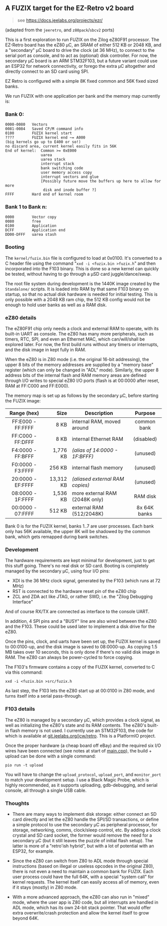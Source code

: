 ## A FUZIX target for the EZ-Retro v2 board
> see <https://docs.jeelabs.org/projects/ezr/>

(adapted from the `jeeretro`, and `z80pack`/`sbcv2` ports)

This is a first exploration to run FUZIX on the Zilog eZ80F91 processor. The
EZ-Retro board has the eZ80 µC, an SRAM of either 512 KB or 2048 KB, and a
"secondary" µC board to drive the clock (at 36 MHz), to connect to the serial
port as console, and to act as (optional) disk controller. For now, the
secondary µC board is an ARM STM32F103, but a future variant could use an ESP32
for network connectivity, or forego the extra µC altogether and directly
connect to an SD card using SPI.

EZ Retro is configured with a simple 8K fixed common and 56K fixed sized banks.

We run FUZIX with one application per bank and the memory map currently is:

### Bank 0:

``` text
0000-0080	Vectors
0081-0084	Saved CP/M command info
0100		FUZIX kernel start
????		FUZIX kernel end ~= A000
(big kernels go up to E400 or so!)
no discard area, current kernel easily fits in 56K
End of kernel:	Common >= 0xE000
                uarea
                uarea stack
                interrupt stack
                bank switching code
                user memory access copy
                interrupt vectors and glue
                [Possibly future move the buffers up here to allow for more
                 disk and inode buffer ?]
FFFF		Hard end of kernel room
```

### Bank 1 to Bank n:

``` text
0000		Vector copy
0080		free
0100		Application
DCFF		Application end
DD00-DFFF	uarea stash
```

### Booting

The `kernel/fuzix.bin` file is configured to load at 0x0100. It's converted to
a C header file using the command "`xxd -i <fuzix.bin >fuzix.h`" and then
incorporated into the F103 binary. This is done so a new kernel can quickly be
tested, without having to go through a µSD card juggle/dance/swap.

The root file system during development is the 1440K image created by the
`Standalone/` scripts. It is loaded into RAM by that same F103 binary on
startup, so that no actual disk hardware is needed for initial testing. This is
only possible with a 2048 KB ram chip, the 512 KB config would not be enough to
hold user banks as well as a RAM disk.

### eZ80 details

The eZ80F91 chip only needs a clock and external RAM to operate, with its
built-in UART as console. The eZ80 has many more peripherals, such as timers,
RTC, SPI, and even an Ethernet MAC, which can/will/shall be explored later. For
now, the first build runs without any timers or interrupts, and the disk image
in kept fully in RAM.

When the eZ80 is in Z80 mode (i.e. the original 16-bit addressing), the upper 8
bits of the memory addresses are supplied by a "memory base" register (which
can only be changed in "ADL" mode). Similarly, the upper 8 address bits of the
internal flash and RAM memory areas are defined through I/O writes to special
eZ80 I/O ports (flash is at 00:0000 after reset, RAM at FF:C000 and FF:E000).

The memory map is set up as follows by the secondary µC, before starting the
FUZIX image:

| Range (hex)       | Size      | Description                      | Purpose  |
|:-----------------:|----------:|----------------------------------|:--------:|
| FF:E000 - FF:FFFF | 8 KB      | internal RAM, moved around    | common bank |
| FF:C000 - FF:DFFF | 8 KB      | internal Ethernet RAM          | (disabled) |
| F4:0000 - FF:BFFF | 1,776 KB  | _(alias of 14:0000 - 1F:BFFF)_   | (unused) |
| F0:0000 - F3:FFFF | 256 KB    | internal flash memory            | (unused) |
| 20:0000 - EF:FFFF | 13,312 KB | _(aliased external RAM copies)_  | (unused) |
| 08:0000 - 1F:FFFF | 1,536 KB  | more external RAM (2048K only)   | RAM disk |
| 00:0000 - 07:FFFF | 512 KB    | external RAM (512/2048K)     | 8x 64K banks |

Bank 0 is for the FUZIX kernel, banks 1..7 are user processes. Each bank only
has 56K available, the upper 8K will be shadowed by the common bank, which gets remapped
during bank switches.

### Development

The hardware requirements are kept minimal for development, just to get this
stuff going. There's no real disk or SD card. Booting is completely managed by
the secondary µC, using four I/O pins:

* XDI is the 36 MHz clock signal, generated by the F103 (which runs at 72 MHz)
* RST is connected to the hardware reset pin of the eZ80 chip
* ZCL and ZDA act like JTAG, or rather SWD, i.e. the "Zilog Debugging
  Interface"

And of course RX/TX are connected as interface to the console UART.

In addition, 4 SPI pins and a "BUSY" line are also wired between the eZ80 and
the F103. These could be used later to implement a disk drive for the eZ80.

Once the pins, clock, and uarts have been set up, the FUZIX kernel is saved to
00:0100-up, and the disk image is saved to 08:0000-up. As copying 1.5 MB takes
over 10 seconds, this is only done if there's no valid disk image in RAM. The
eZ80 can always be power-cycled to force copying.

The F103's firmware contains a copy of the FUZIX kernel, converted to C via
this command:

    xxd -i <fuzix.bin >src/fuzix.h

As last step, the F103 lets the eZ80 start up at 00:0100 in Z80 mode, and turns
itself into a serial pass-through.

### F103 details

The eZ80 is managed by a secondary µC, which provides a clock signal, as well
as initializing the eZ80's state and its RAM contents. The eZ80's built-in
flash memory is not used. I currently use an STM32F103, the code for which is
available at
[git.jeelabs.org/jcw/retro](https://git.jeelabs.org/jcw/retro/src/branch/master/ez80/fuzix-arm).
This is a PlatformIO project.

Once the proper hardware (a cheap board off eBay) and the required six I/O
wires have been connected (see notes at start of
[main.cpp](https://git.jeelabs.org/jcw/retro/src/branch/master/ez80/fuzix-arm/src/main.cpp)),
the build + upload can be done with a single command:

    pio run -t upload

You will have to change the `upload_protocol`, `upload_port`, and
`monitor_port` to match your development setup. I use a Black Magic Probe,
which is highly recommended, as it supports uploading, gdb-debugging, and
serial console, all through a single USB cable.

### Thoughts

* There are many ways to implement disk storage: either connect an SD card
  directly and let the eZ80 handle the SPI/SD transactions, or define a simple
  protocol to use the secondary µC as  peripheral processor, for storage,
  networking, comms, clock/sleep control, etc. By adding a clock crystal and SD
  card socket, the former would remove the need for a secondary µC (but it
  still leaves the puzzle of initial flash setup). The latter is more of a
  "retro'ish hybrid", but with a lot of potential with an ESP32, for example.

* Since the eZ80 can switch from Z80 to ADL mode through special instructions
  (based on illegal or useless opcodes in the original Z80), there is not even
  a need to maintain a common bank for FUZIX. Each user process could have the
  full 64K, with a special "system call" for kernel requests. The kernel itself
  can easily access all of memory, even if it stays (mostly) in Z80 mode.

* With a more advanced approach, the eZ80 can also run in "mixed" mode, where
  the user app is Z80 code, but all interrupts are handled in ADL mode, which
  has its own 24-bit stack pointer. That would offer extra overwrite/crash
  protection and allow the kernel itself to grow beyond 64K.
